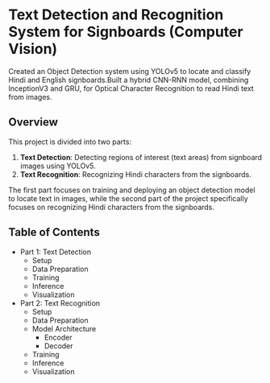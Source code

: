 # Text Detection and Recognition System for Signboards (Computer Vision)

Created an Object Detection system using YOLOv5 to locate and classify Hindi and English signboards.Built a hybrid CNN-RNN model, combining InceptionV3 and GRU, for Optical Character Recognition to read Hindi text from images.

## Overview

This project is divided into two parts:

1. **Text Detection**: Detecting regions of interest (text areas) from signboard images using YOLOv5.
2. **Text Recognition**: Recognizing Hindi characters from the signboards.

The first part focuses on training and deploying an object detection model to locate text in images, while the second part of the project specifically focuses on recognizing Hindi characters from the signboards.

## Table of Contents

- Part 1: Text Detection
  - Setup
  - Data Preparation
  - Training
  - Inference
  - Visualization
- Part 2: Text Recognition
  - Setup
  - Data Preparation
  - Model Architecture
    - Encoder
    - Decoder
  - Training
  - Inference
  - Visualization
